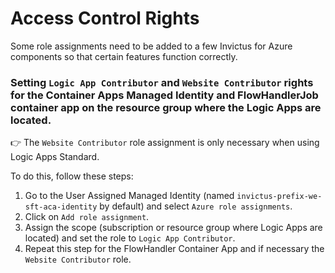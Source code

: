 # Access Control Rights

Some role assignments need to be added to a few Invictus for Azure components so that certain features function correctly.
   
### Setting `Logic App Contributor` and `Website Contributor` rights for the Container Apps Managed Identity and FlowHandlerJob container app on the resource group where the Logic Apps are located.

:point_right: The `Website Contributor` role assignment is only necessary when using Logic Apps Standard.

To do this, follow these steps:

1. Go to the User Assigned Managed Identity (named `invictus-prefix-we-sft-aca-identity` by default) and select `Azure role assignments`.
2. Click on `Add role assignment`.
3. Assign the scope (subscription or resource group where Logic Apps are located) and set the role to `Logic App Contributor`.
4. Repeat this step for the FlowHandler Container App and if necessary the `Website Contributor` role.
